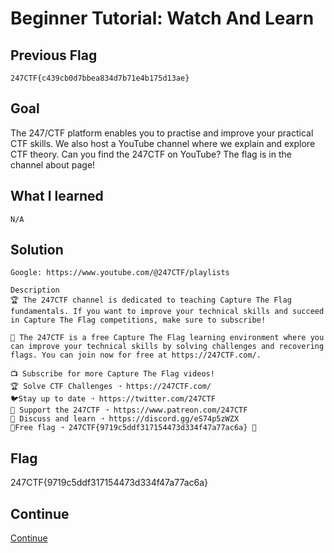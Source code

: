 # Beginner Tutorial: Watch And Learn

## Previous Flag
```
247CTF{c439cb0d7bbea834d7b71e4b175d13ae}
```

## Goal
The 247/CTF platform enables you to practise and improve your practical CTF skills. We also host a YouTube channel where we explain and explore CTF theory. Can you find the 247CTF on YouTube? The flag is in the channel about page!

## What I learned
```
N/A
```

## Solution
```
Google: https://www.youtube.com/@247CTF/playlists

Description
🏆 The 247CTF channel is dedicated to teaching Capture The Flag fundamentals. If you want to improve your technical skills and succeed in Capture The Flag competitions, make sure to subscribe!

🏁 The 247CTF is a free Capture The Flag learning environment where you can improve your technical skills by solving challenges and recovering flags. You can join now for free at https://247CTF.com/.

📺 Subscribe for more Capture The Flag videos!
🏆 Solve CTF Challenges ➝ https://247CTF.com/​
🐦Stay up to date ➝ https://twitter.com/247CTF​
🥰 Support the 247CTF ➝ https://www.patreon.com/247CTF​
💬 Discuss and learn ➝ https://discord.gg/eS74p5zWZX​
📌Free flag ➝ 247CTF{9719c5ddf317154473d334f47a77ac6a} 🔐
```

## Flag
247CTF{9719c5ddf317154473d334f47a77ac6a}

## Continue
[Continue](../247ctf/BeginnerTipsAndTricks.md)